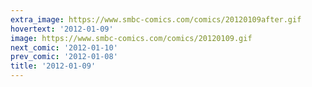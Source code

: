 ```yaml
---
extra_image: https://www.smbc-comics.com/comics/20120109after.gif
hovertext: '2012-01-09'
image: https://www.smbc-comics.com/comics/20120109.gif
next_comic: '2012-01-10'
prev_comic: '2012-01-08'
title: '2012-01-09'
---
```


